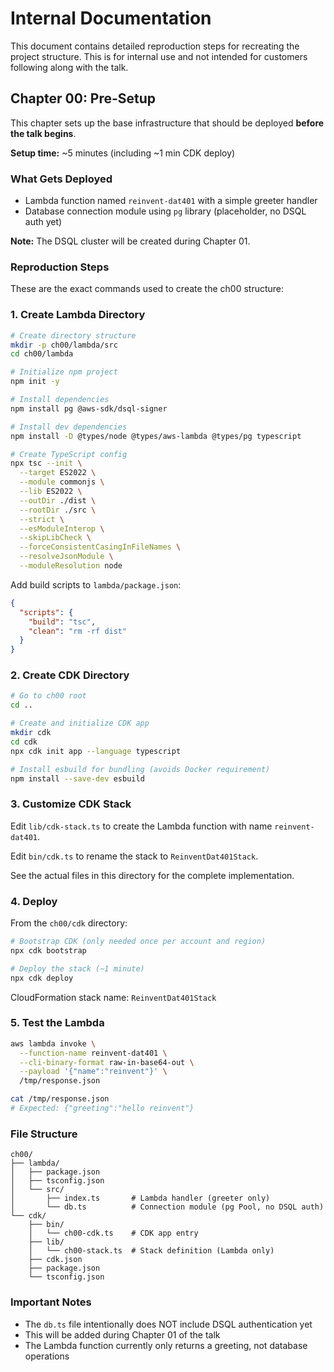 # Internal Documentation

This document contains detailed reproduction steps for recreating the project structure. This is for internal use and not intended for customers following along with the talk.

## Chapter 00: Pre-Setup

This chapter sets up the base infrastructure that should be deployed **before the talk begins**.

**Setup time:** ~5 minutes (including ~1 min CDK deploy)

### What Gets Deployed

- Lambda function named `reinvent-dat401` with a simple greeter handler
- Database connection module using `pg` library (placeholder, no DSQL auth yet)

**Note:** The DSQL cluster will be created during Chapter 01.

### Reproduction Steps

These are the exact commands used to create the ch00 structure:

### 1. Create Lambda Directory

```sh
# Create directory structure
mkdir -p ch00/lambda/src
cd ch00/lambda

# Initialize npm project
npm init -y

# Install dependencies
npm install pg @aws-sdk/dsql-signer

# Install dev dependencies
npm install -D @types/node @types/aws-lambda @types/pg typescript

# Create TypeScript config
npx tsc --init \
  --target ES2022 \
  --module commonjs \
  --lib ES2022 \
  --outDir ./dist \
  --rootDir ./src \
  --strict \
  --esModuleInterop \
  --skipLibCheck \
  --forceConsistentCasingInFileNames \
  --resolveJsonModule \
  --moduleResolution node
```

Add build scripts to `lambda/package.json`:

```json
{
  "scripts": {
    "build": "tsc",
    "clean": "rm -rf dist"
  }
}
```

### 2. Create CDK Directory

```sh
# Go to ch00 root
cd ..

# Create and initialize CDK app
mkdir cdk
cd cdk
npx cdk init app --language typescript

# Install esbuild for bundling (avoids Docker requirement)
npm install --save-dev esbuild
```

### 3. Customize CDK Stack

Edit `lib/cdk-stack.ts` to create the Lambda function with name `reinvent-dat401`.

Edit `bin/cdk.ts` to rename the stack to `ReinventDat401Stack`.

See the actual files in this directory for the complete implementation.

### 4. Deploy

From the `ch00/cdk` directory:

```sh
# Bootstrap CDK (only needed once per account and region)
npx cdk bootstrap

# Deploy the stack (~1 minute)
npx cdk deploy
```

CloudFormation stack name: `ReinventDat401Stack`

### 5. Test the Lambda

```sh
aws lambda invoke \
  --function-name reinvent-dat401 \
  --cli-binary-format raw-in-base64-out \
  --payload '{"name":"reinvent"}' \
  /tmp/response.json

cat /tmp/response.json
# Expected: {"greeting":"hello reinvent"}
```

### File Structure

```
ch00/
├── lambda/
│   ├── package.json
│   ├── tsconfig.json
│   └── src/
│       ├── index.ts       # Lambda handler (greeter only)
│       └── db.ts          # Connection module (pg Pool, no DSQL auth)
└── cdk/
    ├── bin/
    │   └── ch00-cdk.ts    # CDK app entry
    ├── lib/
    │   └── ch00-stack.ts  # Stack definition (Lambda only)
    ├── cdk.json
    ├── package.json
    └── tsconfig.json
```

### Important Notes

- The `db.ts` file intentionally does NOT include DSQL authentication yet
- This will be added during Chapter 01 of the talk
- The Lambda function currently only returns a greeting, not database operations
